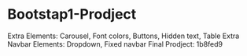# Bootstap1-Prodject

Extra Elements: Carousel, Font colors, Buttons, Hidden text, Table
Extra Navbar Elements: Dropdown, Fixed navbar
Final Prodject: 1b8fed9
